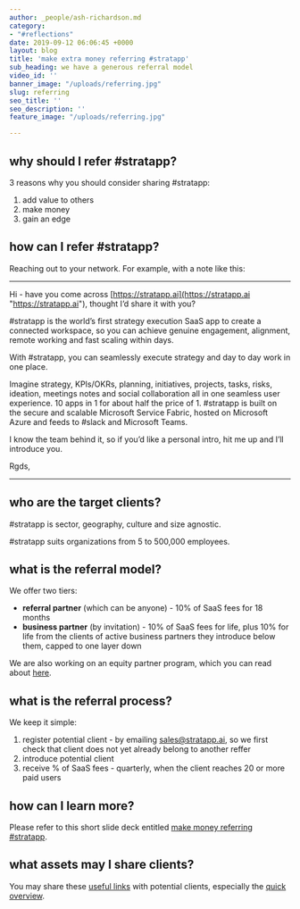 ```yaml
---
author: _people/ash-richardson.md
category:
- "#reflections"
date: 2019-09-12 06:06:45 +0000
layout: blog
title: 'make extra money referring #stratapp'
sub_heading: we have a generous referral model
video_id: ''
banner_image: "/uploads/referring.jpg"
slug: referring
seo_title: ''
seo_description: ''
feature_image: "/uploads/referring.jpg"

---
```

## why should I refer #stratapp?

3 reasons why you should consider sharing #stratapp:

1. add value to others
2. make money
3. gain an edge

## how can I refer #stratapp?

Reaching out to your network.  For example, with a note like this:

***

Hi <name> - have you come across [https://stratapp.ai](https://stratapp.ai "https://stratapp.ai"), thought I’d share it with you?

\#stratapp is the world’s first strategy execution SaaS app to create a connected workspace, so you can achieve genuine engagement, alignment, remote working and fast scaling within days.

With #stratapp, you can seamlessly execute strategy and day to day work in one place.

Imagine strategy, KPIs/OKRs, planning, initiatives, projects, tasks, risks, ideation, meetings notes and social collaboration all in one seamless user experience. 10 apps in 1 for about half the price of 1. #stratapp is built on the secure and scalable Microsoft Service Fabric, hosted on Microsoft Azure and feeds to #slack and Microsoft Teams.

I know the team behind it, so if you’d like a personal intro, hit me up and I’ll introduce you.

Rgds, <name>

***

## who are the target clients?

\#stratapp is sector, geography, culture and size agnostic.

\#stratapp suits organizations from 5 to 500,000 employees.

## what is the referral model?

We offer two tiers:

* **referral partner** (which can be anyone) - 10% of SaaS fees for 18 months
* **business partner** (by invitation) - 10% of SaaS fees for life, plus 10% for life from the clients of active business partners they introduce below them, capped to one layer down

We are also working on an equity partner program, which you can read about [here](http://bit.ly/make-money-referring-stratapp "make money referring #stratapp").

## what is the referral process?

We keep it simple:

1. register potential client - by emailing sales@stratapp.ai, so we first check that client does not yet already belong to another reffer
2. introduce potential client
3. receive % of SaaS fees - quarterly, when the client reaches 20 or more paid users

## how can I learn more?

Please refer to this short slide deck entitled [make money referring #stratapp](http://bit.ly/make-money-referring-stratapp "make money referring #stratapp").

## what assets may I share clients?

You may share these [useful links](https://support.stratapp.ai/portal/kb/articles/useful-links "useful links") with potential clients, especially the [quick overview](http://bit.ly/stratapp-quick-overview  "quick overview").